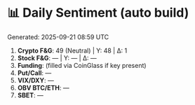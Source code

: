 # 📊 Daily Sentiment (auto build)
Generated: 2025-09-21 08:59 UTC

1) **Crypto F&G**: 49 (Neutral) | Y: 48 | Δ: 1
2) **Stock F&G**: — | Y: — | Δ: —
3) **Funding**: (filled via CoinGlass if key present)
4) **Put/Call**: —
5) **VIX/DXY**: —
6) **OBV BTC/ETH**: —
7) **SBET**: —

